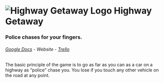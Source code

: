 ![Highway Getaway Logo](http://i.imgur.com/9uBCvVu.png "Logo")
Highway Getaway
==============
### Police chases for your fingers.
###### [Google Docs](https://docs.google.com/document/d/1nEiP9sIu7ioIfUVcKrGSa8BF-9_WfVKEo8lNYHUKk8s) - Website - [Trello](https://trello.com/b/QWH7gCIY/highway-getaway)

The basic principle of the game is to go as far as you can as a car on a highway as “police” chase you.  You lose if you touch any other vehicle on the road at any point.
